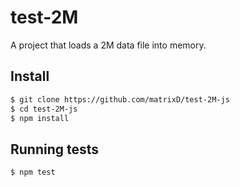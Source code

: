 # test-2M

A project that loads a 2M data file into memory.

## Install

```sh
$ git clone https://github.com/matrixD/test-2M-js
$ cd test-2M-js
$ npm install
```

## Running tests

```sh
$ npm test
```
